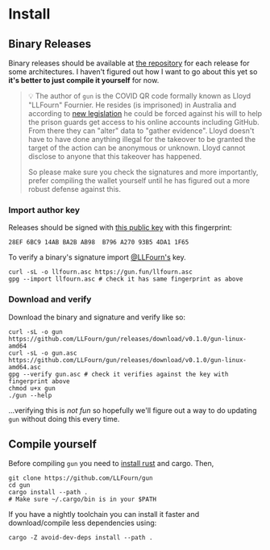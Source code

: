 # Install

## Binary Releases
    
Binary releases should be available at [the repository](https://github.com/LLFourn/gun/releases) for each release for some architectures.
I haven't figured out how I want to go about this yet so **it's better to just compile it yourself** for now.

> 💡 The author of `gun` is the COVID QR code formally known as Lloyd "LLFourn" Fournier.
> He resides (is imprisoned) in Australia and according to [new legislation] he could be forced against his will to help the prison guards get access to his online accounts including GitHub.
> From there they can "alter" data to "gather evidence".
> Lloyd doesn't have to have done anything illegal for the takeover to be granted the target of the action can be anonymous or unknown.
> Lloyd cannot disclose to anyone that this takeover has happened.
>
> So please make sure you check the signatures and more importantly, prefer compiling the wallet yourself until he has figured out a more robust defense against this.

### Import author key
Releases should be signed with [this public key](./llfourn-public-key.asc) with this fingerprint:

```
28EF 6BC9 14AB BA2B AB98  B796 A270 93B5 4DA1 1F65
```

To verify a binary's signature import <a href="https://twitter.com/LLFourn">@LLFourn's</a> key.

```
curl -sL -o llfourn.asc https://gun.fun/llfourn.asc
gpg --import llfourn.asc # check it has same fingerprint as above
```

### Download and verify 

Download the binary and signature and verify like so:

```
curl -sL -o gun https://github.com/LLFourn/gun/releases/download/v0.1.0/gun-linux-amd64
curl -sL -o gun.asc https://github.com/LLFourn/gun/releases/download/v0.1.0/gun-linux-amd64.asc
gpg --verify gun.asc # check it verifies against the key with fingerprint above
chmod u+x gun
./gun --help
```

...verifying this is *not fun* so hopefully we'll figure out a way to do updating `gun` without doing this every time.

## Compile yourself 

Before compiling `gun` you need to [install rust](https://www.rust-lang.org/tools/install) and cargo.
Then,

```
git clone https://github.com/LLFourn/gun
cd gun
cargo install --path .
# Make sure ~/.cargo/bin is in your $PATH
```

If you have a nightly toolchain you can install it faster and download/compile less dependencies using:

```
cargo -Z avoid-dev-deps install --path .
```

[new legislation]: https://parlinfo.aph.gov.au/parlInfo/download/legislation/bills/r6623_aspassed/toc_pdf/20144b01.pdf;fileType=application%2Fpdf



